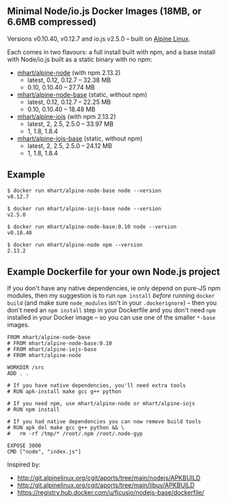 Minimal Node/io.js Docker Images (18MB, or 6.6MB compressed)
------------------------------------------------------------

Versions v0.10.40, v0.12.7 and io.js v2.5.0 –
built on [Alpine Linux](http://alpinelinux.org/).

Each comes in two flavours: a full install built with npm, and a base install
with Node/io.js built as a static binary with no npm:

- [mhart/alpine-node](https://registry.hub.docker.com/u/mhart/alpine-node/) (with npm 2.13.2)
  - latest, 0.12, 0.12.7 – 32.38 MB
  - 0.10, 0.10.40 – 27.74 MB
- [mhart/alpine-node-base](https://registry.hub.docker.com/u/mhart/alpine-node-base/) (static, without npm)
  - latest, 0.12, 0.12.7 – 22.25 MB
  - 0.10, 0.10.40 – 18.48 MB
- [mhart/alpine-iojs](https://registry.hub.docker.com/u/mhart/alpine-iojs/) (with npm 2.13.2)
  - latest, 2, 2.5, 2.5.0 – 33.97 MB
  - 1, 1.8, 1.8.4
- [mhart/alpine-iojs-base](https://registry.hub.docker.com/u/mhart/alpine-iojs-base/) (static, without npm)
  - latest, 2, 2.5, 2.5.0 – 24.12 MB
  - 1, 1.8, 1.8.4

Example
-------

    $ docker run mhart/alpine-node-base node --version
    v0.12.7

    $ docker run mhart/alpine-iojs-base node --version
    v2.5.0

    $ docker run mhart/alpine-node-base:0.10 node --version
    v0.10.40

    $ docker run mhart/alpine-node npm --version
    2.13.2

Example Dockerfile for your own Node.js project
-----------------------------------------------

If you don't have any native dependencies, ie only depend on pure-JS npm
modules, then my suggestion is to run `npm install` *before* running
`docker build` (and make sure `node_modules` isn't in your `.dockerignore`) –
then you don't need an `npm install` step in your Dockerfile and you don't need
`npm` installed in your Docker image – so you can use one of the smaller
`*-base` images.

    FROM mhart/alpine-node-base
    # FROM mhart/alpine-node-base:0.10
    # FROM mhart/alpine-iojs-base
    # FROM mhart/alpine-node

    WORKDIR /src
    ADD . .

    # If you have native dependencies, you'll need extra tools
    # RUN apk-install make gcc g++ python

    # If you need npm, use mhart/alpine-node or mhart/alpine-iojs
    # RUN npm install

    # If you had native dependencies you can now remove build tools
    # RUN apk del make gcc g++ python && \
    #   rm -rf /tmp/* /root/.npm /root/.node-gyp

    EXPOSE 3000
    CMD ["node", "index.js"]

Inspired by:

- http://git.alpinelinux.org/cgit/aports/tree/main/nodejs/APKBUILD
- http://git.alpinelinux.org/cgit/aports/tree/main/libuv/APKBUILD
- https://registry.hub.docker.com/u/ficusio/nodejs-base/dockerfile/
